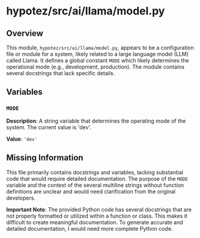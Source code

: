 # hypotez/src/ai/llama/model.py

## Overview

This module, `hypotez/src/ai/llama/model.py`, appears to be a configuration file or module for a system, likely related to a large language model (LLM) called Llama. It defines a global constant `MODE` which likely determines the operational mode (e.g., development, production).  The module contains several docstrings that lack specific details.


## Variables

### `MODE`

**Description**: A string variable that determines the operating mode of the system.  The current value is 'dev'.

**Value**:  `'dev'`


## Missing Information

This file primarily contains docstrings and variables, lacking substantial code that would require detailed documentation.  The purpose of the `MODE` variable and the context of the several multiline strings without function definitions are unclear and would need clarification from the original developers.


**Important Note**: The provided Python code has several docstrings that are not properly formatted or utilized within a function or class.  This makes it difficult to create meaningful documentation.  To generate accurate and detailed documentation, I would need more complete Python code.